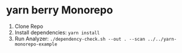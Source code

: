 # yarn berry Monorepo

1. Clone Repo
2. Install dependencies: `yarn install`
2. Run Analyzer: `./dependency-check.sh --out . --scan ../../yarn-monorepo-example`